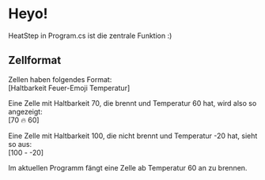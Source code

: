 # Heyo!
HeatStep in Program.cs ist die zentrale Funktion :)
## Zellformat
Zellen haben folgendes Format:  
[Haltbarkeit Feuer-Emoji Temperatur]  
  
Eine Zelle mit Haltbarkeit 70, die brennt und Temperatur 60 hat, wird also so angezeigt:\
[70 🔥 60]  
  
Eine Zelle mit Haltbarkeit 100, die nicht brennt und Temperatur -20 hat, sieht so aus:  
[100 - -20]  
  
Im aktuellen Programm fängt eine Zelle ab Temperatur 60 an zu brennen.
